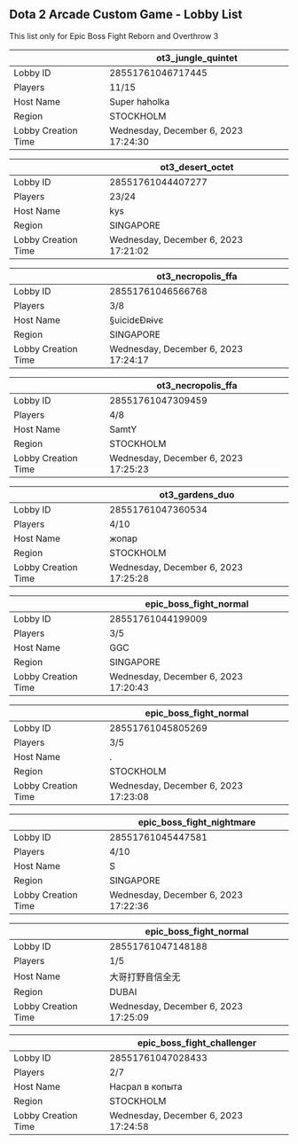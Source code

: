 ## Dota 2 Arcade Custom Game - Lobby List

This list only for Epic Boss Fight Reborn and Overthrow 3

|  | ot3_jungle_quintet |
| ------ | ------ |
| Lobby ID | 28551761046717445 |
| Players | 11/15 |
| Host Name | Super haholka |
| Region | STOCKHOLM |
| Lobby Creation Time | Wednesday, December 6, 2023 17:24:30 |


|  | ot3_desert_octet |
| ------ | ------ |
| Lobby ID | 28551761044407277 |
| Players | 23/24 |
| Host Name | kys |
| Region | SINGAPORE |
| Lobby Creation Time | Wednesday, December 6, 2023 17:21:02 |


|  | ot3_necropolis_ffa |
| ------ | ------ |
| Lobby ID | 28551761046566768 |
| Players | 3/8 |
| Host Name | §υicidєĐʀɨvє |
| Region | SINGAPORE |
| Lobby Creation Time | Wednesday, December 6, 2023 17:24:17 |


|  | ot3_necropolis_ffa |
| ------ | ------ |
| Lobby ID | 28551761047309459 |
| Players | 4/8 |
| Host Name | SamtY |
| Region | STOCKHOLM |
| Lobby Creation Time | Wednesday, December 6, 2023 17:25:23 |


|  | ot3_gardens_duo |
| ------ | ------ |
| Lobby ID | 28551761047360534 |
| Players | 4/10 |
| Host Name | жопар |
| Region | STOCKHOLM |
| Lobby Creation Time | Wednesday, December 6, 2023 17:25:28 |


|  | epic_boss_fight_normal |
| ------ | ------ |
| Lobby ID | 28551761044199009 |
| Players | 3/5 |
| Host Name | GGC |
| Region | SINGAPORE |
| Lobby Creation Time | Wednesday, December 6, 2023 17:20:43 |


|  | epic_boss_fight_normal |
| ------ | ------ |
| Lobby ID | 28551761045805269 |
| Players | 3/5 |
| Host Name | . |
| Region | STOCKHOLM |
| Lobby Creation Time | Wednesday, December 6, 2023 17:23:08 |


|  | epic_boss_fight_nightmare |
| ------ | ------ |
| Lobby ID | 28551761045447581 |
| Players | 4/10 |
| Host Name | S |
| Region | SINGAPORE |
| Lobby Creation Time | Wednesday, December 6, 2023 17:22:36 |


|  | epic_boss_fight_normal |
| ------ | ------ |
| Lobby ID | 28551761047148188 |
| Players | 1/5 |
| Host Name | 大哥打野音信全无 |
| Region | DUBAI |
| Lobby Creation Time | Wednesday, December 6, 2023 17:25:09 |


|  | epic_boss_fight_challenger |
| ------ | ------ |
| Lobby ID | 28551761047028433 |
| Players | 2/7 |
| Host Name | Насрал в копыта |
| Region | STOCKHOLM |
| Lobby Creation Time | Wednesday, December 6, 2023 17:24:58 |


